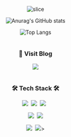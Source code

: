 <div align='center'>

![slice](https://capsule-render.vercel.app/api?type=slice&color=random&height=250&text=Suhwan_An&fontAlign=73&rotate=13&fontAlignY=25&desc=&descAlign=70.&descAlignY=44)

![Anurag's GitHub stats](https://github-readme-stats.vercel.app/api?username=lcm991005&show_icons=true&theme=radical)
<p></p>

![Top Langs](https://github-readme-stats.vercel.app/api/top-langs/?username=lcm991005&layout=compact&theme=github_dark)

#

<h3>📘 Visit Blog </h3>
<p><a href="https://velog.io/@lcm991005" target="_blank"><img src="https://img.shields.io/badge/velog-4FC08D?style=flat&logo=HTML5&logoColor=white"/></a></p>

#

<h3>🛠 Tech Stack 🛠</h3>
<p><img src="https://img.shields.io/badge/HTML5-E34F26?style=flat&logo=HTML5&logoColor=white"/>&nbsp;&nbsp;<img src="https://img.shields.io/badge/CSS3-1572B6?style=flat&logo=CSS3&logoColor=white"/>&nbsp;&nbsp;<img src="https://img.shields.io/badge/JavaScript-F7DF1E?style=flat&logo=JavaScript&logoColor=black"/>&nbsp;&nbsp;</p>
  
<p><img src="https://img.shields.io/badge/Node.js-339933?style=flat&logo=Node.js&logoColor=white"/>&nbsp;&nbsp;<img src="https://img.shields.io/badge/React-61DAFB?style=flat&logo=React&logoColor=black"/></p>
  
<p><img src="https://img.shields.io/badge/GitHub-181717?style=flat&logo=GitHub&logoColor=white"/>&nbsp;&nbsp;<img src="https://img.shields.io/badge/Git-F05032?style=flat&logo=Git&logoColor=white"/>></p>

</div>
